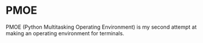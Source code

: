 # PMOE
PMOE (Python Multitasking Operating Environment) is my second attempt at making an operating environment for terminals.
